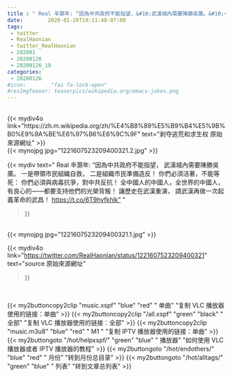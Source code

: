 ```yaml
---
title : " Real 辛灏年: “因為中共政府不能指望，&#10;武漢城內需要陳勝吳廣。&#10;一是帶領市民組織自救，&#10;二是組織市民準備造反！&#10;你們必須活著，不能等死：&#10;你們必須與病毒抗爭，對中共反抗！&#10;全中國人的中國人，全世界的中國人，&#10;有良心的——都要支持他們的光榮背叛！&#10;讓歷史在武漢重演，&#10;請武漢再做一次起義革命的武昌！ https://t.co/6T9hyfkhlk”  "
date:        2020-01-26T19:11:48-07:00
tags:
 - twitter
 - RealHaonian
 - twitter_RealHaonian
 - 202001
 - 20200126
 - 20200126_19
categories:
 - 20200126
#icon:        "fas fa-lock-open"
#resImgTeaser: teaserpics/wikipedia.org/emacs-jokes.png
---
```


<br>
{{< mydiv4o link="https://zh.m.wikipedia.org/zh/%E4%B8%89%E5%B9%B4%E5%9B%B0%E9%9A%BE%E6%97%B6%E6%9C%9F"
text="剥夺逃荒和求生权 原始來源網址"
>}}

<br>
 {{< mynojpg jpg="1221607523209400321.2.jpg" >}}<br> 


{{< mydiv text=" Real 辛灏年: “因為中共政府不能指望，&#10;武漢城內需要陳勝吳廣。&#10;一是帶領市民組織自救，&#10;二是組織市民準備造反！&#10;你們必須活著，不能等死：&#10;你們必須與病毒抗爭，對中共反抗！&#10;全中國人的中國人，全世界的中國人，&#10;有良心的——都要支持他們的光榮背叛！&#10;讓歷史在武漢重演，&#10;請武漢再做一次起義革命的武昌！ https://t.co/6T9hyfkhlk”  "
>}}
<br>
 {{< mynojpg jpg="1221607523209400321.1.jpg" >}}<br> 



{{< mydiv4o link="https://twitter.com/RealHaonian/status/1221607523209400321"
text="source 原始來源網址"
>}}


<br>

{{< my2buttoncopy2clip "music.xspf"        "blue"   "red"    " 单曲"  "复制 VLC 播放器使用的链接：单曲" >}} {{< my2buttoncopy2clip "/all.xspf"         "green"  "black"  " 全部"  "复制 VLC 播放器使用的链接：全部" >}} {{< my2buttoncopy2clip "music.m3u8"        "blue"   "red"    " M1 "    "复制 IPTV 播放器使用的链接：单曲" >}} {{< my2buttongoto      "/hot/helpxspf/"    "green"  "blue"   " 播放器" "如何使用 VLC 播放器或者 IPTV 播放器的教程" >}} {{< my2buttongoto      "/hot/endothers/"   "blue"   "red"    " 月份"   "转到月份总目录" >}} {{< my2buttongoto      "/hot/alltags/"     "green"  "blue"   " 列表"   "转到文章总列表" >}} 
